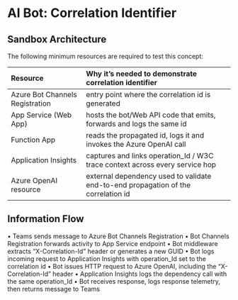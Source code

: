 # AI Bot: Correlation Identifier

## Sandbox Architecture
The following minimum resources are required to test this concept:

| Resource | Why it’s needed to demonstrate correlation identifier |
| :--- | :--- |
| Azure Bot Channels Registration | entry point where the correlation id is generated |
| App Service (Web App) | hosts the bot/Web API code that emits, forwards and logs the same id |
| Function App | reads the propagated id, logs it and invokes the Azure OpenAI call |
| Application Insights | captures and links operation_Id / W3C trace context across every service hop |
| Azure OpenAI resource | external dependency used to validate end-to-end propagation of the correlation id |

## Information Flow 
• Teams sends message to Azure Bot Channels Registration 
• Bot Channels Registration forwards activity to App Service endpoint 
• Bot middleware extracts “X-Correlation-Id” header or generates a new GUID 
• Bot logs incoming request to Application Insights with operation_Id set to the correlation id 
• Bot issues HTTP request to Azure OpenAI, including the “X-Correlation-Id” header 
• Application Insights logs the dependency call with the same operation_Id 
• Bot receives response, logs response telemetry, then returns message to Teams